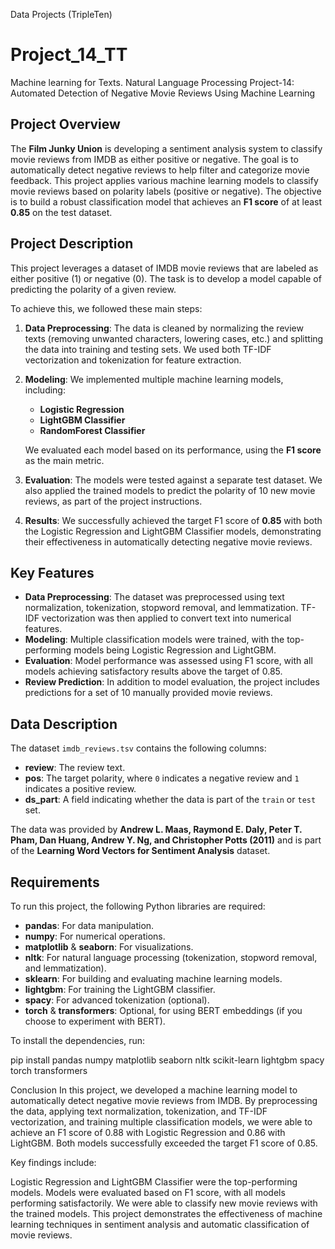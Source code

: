 Data Projects (TripleTen)
# Project_14_TT
Machine learning for Texts. Natural Language Processing
Project-14: Automated Detection of Negative Movie Reviews Using Machine Learning

## Project Overview

The **Film Junky Union** is developing a sentiment analysis system to classify movie reviews from IMDB as either positive or negative. The goal is to automatically detect negative reviews to help filter and categorize movie feedback. This project applies various machine learning models to classify movie reviews based on polarity labels (positive or negative). The objective is to build a robust classification model that achieves an **F1 score** of at least **0.85** on the test dataset.

## Project Description

This project leverages a dataset of IMDB movie reviews that are labeled as either positive (1) or negative (0). The task is to develop a model capable of predicting the polarity of a given review. 

To achieve this, we followed these main steps:

1. **Data Preprocessing**: The data is cleaned by normalizing the review texts (removing unwanted characters, lowering cases, etc.) and splitting the data into training and testing sets. We used both TF-IDF vectorization and tokenization for feature extraction.

2. **Modeling**: We implemented multiple machine learning models, including:
   - **Logistic Regression**
   - **LightGBM Classifier**
   - **RandomForest Classifier**

   We evaluated each model based on its performance, using the **F1 score** as the main metric.

3. **Evaluation**: The models were tested against a separate test dataset. We also applied the trained models to predict the polarity of 10 new movie reviews, as part of the project instructions.

4. **Results**: We successfully achieved the target F1 score of **0.85** with both the Logistic Regression and LightGBM Classifier models, demonstrating their effectiveness in automatically detecting negative movie reviews.

## Key Features

- **Data Preprocessing**: The dataset was preprocessed using text normalization, tokenization, stopword removal, and lemmatization. TF-IDF vectorization was then applied to convert text into numerical features.
- **Modeling**: Multiple classification models were trained, with the top-performing models being Logistic Regression and LightGBM.
- **Evaluation**: Model performance was assessed using F1 score, with all models achieving satisfactory results above the target of 0.85.
- **Review Prediction**: In addition to model evaluation, the project includes predictions for a set of 10 manually provided movie reviews.

## Data Description

The dataset `imdb_reviews.tsv` contains the following columns:
- **review**: The review text.
- **pos**: The target polarity, where `0` indicates a negative review and `1` indicates a positive review.
- **ds_part**: A field indicating whether the data is part of the `train` or `test` set.

The data was provided by **Andrew L. Maas, Raymond E. Daly, Peter T. Pham, Dan Huang, Andrew Y. Ng, and Christopher Potts (2011)** and is part of the **Learning Word Vectors for Sentiment Analysis** dataset.

## Requirements

To run this project, the following Python libraries are required:

- **pandas**: For data manipulation.
- **numpy**: For numerical operations.
- **matplotlib** & **seaborn**: For visualizations.
- **nltk**: For natural language processing (tokenization, stopword removal, and lemmatization).
- **sklearn**: For building and evaluating machine learning models.
- **lightgbm**: For training the LightGBM classifier.
- **spacy**: For advanced tokenization (optional).
- **torch** & **transformers**: Optional, for using BERT embeddings (if you choose to experiment with BERT).

To install the dependencies, run:

pip install pandas numpy matplotlib seaborn nltk scikit-learn lightgbm spacy torch transformers

Conclusion
In this project, we developed a machine learning model to automatically detect negative movie reviews from IMDB. By preprocessing the data, applying text normalization, tokenization, and TF-IDF vectorization, and training multiple classification models, we were able to achieve an F1 score of 0.88 with Logistic Regression and 0.86 with LightGBM. Both models successfully exceeded the target F1 score of 0.85.

Key findings include:

Logistic Regression and LightGBM Classifier were the top-performing models.
Models were evaluated based on F1 score, with all models performing satisfactorily.
We were able to classify new movie reviews with the trained models.
This project demonstrates the effectiveness of machine learning techniques in sentiment analysis and automatic classification of movie reviews.
